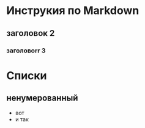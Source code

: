 # Инструкия по Markdown 

## заголовок 2

### заголовоrr 3


# Списки

## ненумерованный
* вот
* и так


